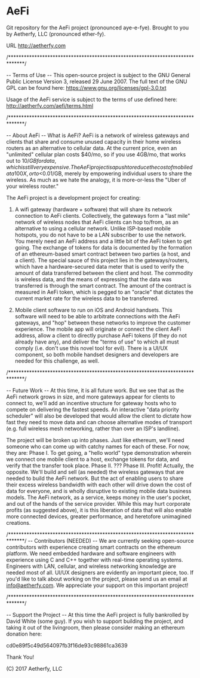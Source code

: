 # AeFi
Git repository for the AeFi project (pronounced aye-e-fye). Brought to you by Aetherfy, LLC (pronounced ether-fy). 

URL http://aetherfy.com

/******************************************************************************/

-- Terms of Use --
This open-source project is subject to the GNU General Public License Version 3, released 29 June 2007.
The full text of the GNU GPL can be found here: https://www.gnu.org/licenses/gpl-3.0.txt

Usage of the AeFi service is subject to the terms of use defined here: http://aetherfy.com/aefi/terms.html

/******************************************************************************/

-- About AeFi --
What is AeFi? AeFi is a network of wireless gateways and clients that share and consume unused capacity in their home wireless routers as an alternative to cellular data. At the current price, even an "unlimited" cellular plan costs $40/mo, so if you use 4GB/mo, that works out to $10/GB for data, which is still very expensive. The AeFi project is a push to reduce the cost of mobile data 100X, or to <$0.01/GB, merely by empowering individual users to share the wireless. As much as we hate the analogy, it is more-or-less the "Uber of your wireless router."

The AeFi project is a development project for creating:
1) A wifi gateway (hardware + software) that will share its network connection to AeFi clients. Collectively, the gateways form a "last mile" network of wireless nodes that AeFi clients can hop to/from, as an alternative to using a cellular network. Unlike ISP-based mobile hotspots, you do not have to be a LAN subscriber to use the network. You merely need an AeFi address and a little bit of the AeFi token to get going. The exchange of tokens for data is documented by the formation of an ethereum-based smart contract between two parties (a host, and a client). The special sauce of this project lies in the gateways/routers, which have a hardware-secured data meter that is used to verify the amount of data transferred between the client and host. The commodity is wireless data, and the means of expressing that the data was transferred is through the smart contract. The amount of the contract is measured in AeFi token, which is pegged to an "oracle" that dictates the current market rate for the wireless data to be transferred.

2) Mobile client software to run on iOS and Android handsets. This software will need to be able to arbitrate connections with the AeFi gateways, and "hop" between these networks to improve the customer experience. The mobile app will originate or connect the client AeFi address, allow a client to directly purchase AeFi tokens (if they do not already have any), and deliver the "terms of use" to which all must comply (i.e. don't use this novel tool for evil). There is a UI/UX component, so both mobile handset designers and developers are needed for this challenge, as well.

/******************************************************************************/

-- Future Work --
At this time, it is all future work. But we see that as the AeFi network grows in size, and more gateways appear for clients to connect to, we'll add an incentive structure for gateway hosts who to compete on delivering the fastest speeds. An interactive "data priority scheduler" will also be developed that would allow the client to dictate how fast they need to move data and can choose alternative modes of transport (e.g. full wireless mesh networking, rather than over an ISP's landline). 

The project will be broken up into phases. Just like ethereum, we'll need someone who can come up with catchy names for each of these. For now, they are:
Phase I. To get going, a "hello world" type demonstration wherein we connect one mobile client to a host, exchange tokens for data, and verify that the transfer took place.
Phase II. ???
Phase III. Profit! Actually, the opposite. We'll build and sell (as needed) the wireless gateways that are needed to build the AeFi network. But the act of enabling users to share their excess wireless bandwidth with each other will drive down the cost of data for everyone, and is wholly disruptive to existing mobile data business models. The AeFi network, as a service, keeps money in the user's pocket, and out of the hands of the service provider. While this may hurt corporate profits (as suggested above), it is this liberation of data that will also enable more connected devices, greater performance, and heretofore unimagined creations. 

/******************************************************************************/
-- Contributors (NEEDED) --
We are currently seeking open-source contributors with experience creating smart contracts on the ethereum platform. We need embedded hardware and software engineers with experience using C and C++ together with real-time operating systems. Engineers with LAN, cellular, and wireless networking knowledge are needed most of all. UI/UX designers are evidently an important piece, too. If you'd like to talk about working on the project, please send us an email at info@aetherfy.com.  We appreciate your support on this important project!

/******************************************************************************/

-- Support the Project --
At this time the AeFi project is fully bankrolled by David White (some guy). If you wish to support building the project, and taking it out of the livingroom, then please consider making an ethereum donation here:

cd0e89f5c49d564097fb3f16de93c98861ca3639

Thank You!

(C) 2017 Aetherfy, LLC

